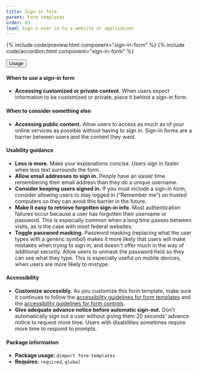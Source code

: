 ```yaml
---
title: Sign-in form
parent: Form templates
order: 03
lead: Sign a user in to a website or application
---
```


{% include code/preview.html component="sign-in-form" %}
{% include code/accordion.html component="sign-in-form" %}
<div class="usa-accordion usa-accordion--bordered site-accordion-docs">
  <button class="usa-button-unstyled usa-accordion__button"
      aria-expanded="true" aria-controls="signin-form-docs">
    Usage
  </button>
  <div id="signin-form-docs" aria-hidden="false" class="usa-accordion__content site-component-usage">
    <h4>When to use a sign-in form</h4>
    <ul class="usa-content-list">
      <li><strong>Accessing customized or private content.</strong> When users expect information to be customized or private, place it behind a sign-in form.</li>
    </ul>
    <h4>When to consider something else</h4>
    <ul class="usa-content-list">
      <li><strong>Accessing public content.</strong> Allow users to access as much as of your online services as possible without having to sign in. Sign-in forms are a barrier between users and the content they want.</li>
    </ul>
    <h4>Usability guidance</h4>
    <ul class="usa-content-list">
      <li><strong>Less is more.</strong> Make your explanations concise. Users sign in faster when less text surrounds the form.</li>
      <li><strong>Allow email addresses to sign in.</strong> People have an easier time remembering their email address than they do a unique username.</li>
      <li><strong>Consider keeping users signed in.</strong> If you must include a sign-in form, consider allowing users to stay logged in (“Remember me”) on trusted computers so they can avoid this barrier in the future.</li>
      <li><strong>Make it easy to retrieve forgotten sign-in info.</strong> Most authentication failures occur because a user has forgotten their username or password. This is especially common when a long time passes between visits, as is the case with most federal websites.</li>
      <li><strong>Toggle password masking.</strong> Password masking (replacing what the user types with a generic symbol) makes it more likely that users will make mistakes when trying to sign in, and doesn't offer much in the way of additional security. Allow users to unmask the password field so they can see what they type. This is especially useful on mobile devices, when users are more likely to mistype.</li>
    </ul>
    <h4 class="usa-heading">Accessibility</h4>
    <ul class="usa-content-list">
      <li><strong>Customize accessibly.</strong> As you customize this form template, make sure it continues to follow the <a href="{{ site.baseurl }}/form-templates/">accessibility guidelines for form templates</a> and the <a href="{{ site.baseurl }}/form-controls/">accessibility guidelines for form controls</a>.</li>
      <li><strong>Give adequate advance notice before automatic sign-out.</strong> Don’t automatically sign out a user without giving them 20 seconds' advance notice to request more time. Users with disabilities sometimes require more time to respond to prompts.</li>
    </ul>
    <h4 class="usa-heading">Package information</h4>
    <ul class="usa-content-list">
      <li>
        <strong>Package usage:</strong> <code>@import form-templates</code>
      </li>
      <li>
        <strong>Requires:</strong> <code>required</code>, <code>global</code>
      </li>
    </ul>  </div>
</div>
